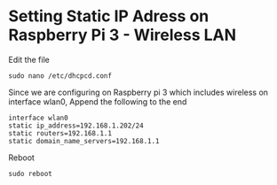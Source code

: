# Setting Static IP Adress on Raspberry Pi 3 - Wireless LAN

Edit the file 

```
sudo nano /etc/dhcpcd.conf

```

Since we are configuring on Raspberry pi 3 which includes wireless on interface wlan0, Append the following to the end

```
interface wlan0
static ip_address=192.168.1.202/24
static routers=192.168.1.1
static domain_name_servers=192.168.1.1
```

Reboot

```
sudo reboot
```

